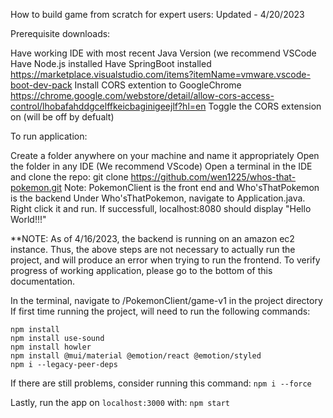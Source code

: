 How to build game from scratch for expert users:
Updated - 4/20/2023

Prerequisite downloads:
   
  Have working IDE with most recent Java Version (we recommend VSCode
  Have Node.js installed
  Have SpringBoot installed https://marketplace.visualstudio.com/items?itemName=vmware.vscode-boot-dev-pack 
  Install CORS extention to GoogleChrome https://chrome.google.com/webstore/detail/allow-cors-access-control/lhobafahddgcelffkeicbaginigeejlf?hl=en 
  Toggle the CORS extension on (will be off by defualt)


To run application:
  
  Create a folder anywhere on your machine and name it appropriately
  Open the folder in any IDE (We recommend VScode)
  Open a terminal in the IDE and clone the repo: git clone https://github.com/wen1225/whos-that-pokemon.git
  Note: PokemonClient is the front end and Who'sThatPokemon is the backend
  Under Who'sThatPokemon, navigate to Application.java. Right click it and run. If successfull, localhost:8080 should display "Hello World!!!"
  
**NOTE: As of 4/16/2023, the backend is running on an amazon ec2 instance. Thus, the above steps are not necessary to actually run the project, and will produce an error when trying to run the frontend. To verify progress of working application, please go to the bottom of this documentation. 
  
 
  In the terminal, navigate to /PokemonClient/game-v1 in the project directory 
  If first time running the project, will need to run the following commands:
  ```
  npm install
  npm install use-sound
  npm install howler
  npm install @mui/material @emotion/react @emotion/styled
  npm i --legacy-peer-deps
  ```
  
  If there are still problems, consider running this command:
  `npm i --force`
  
  Lastly, run the app on `localhost:3000` with:
  `npm start`
   
    
    
    
    
    
    
  
